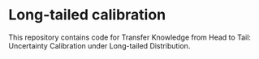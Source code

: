 # Long-tailed calibration

This repository contains code for Transfer Knowledge from Head to Tail: Uncertainty Calibration under Long-tailed Distribution. 



